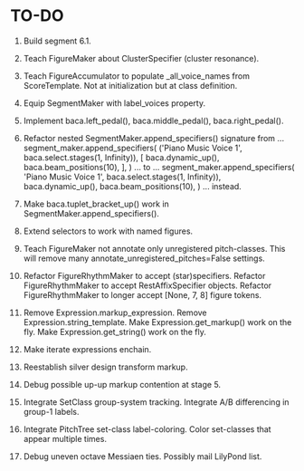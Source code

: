 TO-DO
=====

1.  Build segment 6.1.

2.  Teach FigureMaker about ClusterSpecifier (cluster resonance).

3.  Teach FigureAccumulator to populate _all_voice_names from ScoreTemplate.
    Not at initialization but at class definition.

4.  Equip SegmentMaker with label_voices property.

5.  Implement baca.left_pedal(), baca.middle_pedal(), baca.right_pedal().

6.  Refactor nested SegmentMaker.append_specifiers() signature from ...
        segment_maker.append_specifiers(
            ('Piano Music Voice 1', baca.select.stages(1, Infinity)),
            [
                baca.dynamic_up(),
                baca.beam_positions(10),
                ],
            )
    ... to ...
        segment_maker.append_specifiers(
            'Piano Music Voice 1',
            baca.select.stages(1, Infinity)),
            baca.dynamic_up(),
            baca.beam_positions(10),
            )
    ... instead.

7.  Make baca.tuplet_bracket_up() work in SegmentMaker.append_specifiers().

8.  Extend selectors to work with named figures.

9.  Teach FigureMaker not annotate only unregistered pitch-classes.
    This will remove many annotate_unregistered_pitches=False settings.

10. Refactor FigureRhythmMaker to accept (star)specifiers.
    Refactor FigureRhythmMaker to accept RestAffixSpecifier objects.
    Refactor FigureRhythmMaker to longer accept [None, 7, 8] figure tokens.

11. Remove Expression.markup_expression.
    Remove Expression.string_template.
    Make Expression.get_markup() work on the fly.
    Make Expression.get_string() work on the fly.

12. Make iterate expressions enchain.

13. Reestablish silver design transform markup.

14. Debug possible up-up markup contention at stage 5.

15. Integrate SetClass group-system tracking.
    Integrate A/B differencing in group-1 labels.

16. Integrate PitchTree set-class label-coloring.
    Color set-classes that appear multiple times.

17. Debug uneven octave Messiaen ties. Possibly mail LilyPond list.
